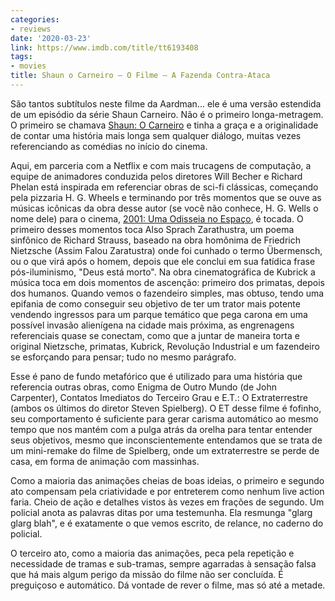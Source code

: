 ```yaml
---
categories:
- reviews
date: '2020-03-23'
link: https://www.imdb.com/title/tt6193408
tags:
- movies
title: Shaun o Carneiro – O Filme – A Fazenda Contra-Ataca
---
```


São tantos subtítulos neste filme da Aardman... ele é uma versão estendida de um episódio da série Shaun Carneiro. Não é o primeiro longa-metragem. O primeiro se chamava [Shaun: O Carneiro] e tinha a graça e a originalidade de contar uma história mais longa sem qualquer diálogo, muitas vezes referenciando as comédias no início do cinema.

Aqui, em parceria com a Netflix e com mais trucagens de computação, a equipe de animadores conduzida pelos diretores Will Becher e Richard Phelan está inspirada em referenciar obras de sci-fi clássicas, começando pela pizzaria H. G. Wheels e terminando por três momentos que se ouve as músicas icônicas da obra desse autor (se você não conhece, H. G. Wells o nome dele) para o cinema, [2001: Uma Odisseia no Espaço], é tocada. O primeiro desses momentos toca Also Sprach Zarathustra, um poema sinfônico de Richard Strauss, baseado na obra homônima de Friedrich Nietzsche (Assim Falou Zaratustra) onde foi cunhado o termo Übermensch, ou o que virá após o homem, depois que ele conclui em sua fatídica frase pós-iluminismo, "Deus está morto". Na obra cinematográfica de Kubrick a música toca em dois momentos de ascenção: primeiro dos primatas, depois dos humanos. Quando vemos o fazendeiro simples, mas obtuso, tendo uma epifania de como conseguir seu objetivo de ter um trator mais potente vendendo ingressos para um parque temático que pega carona em uma possível invasão alienígena na cidade mais próxima, as engrenagens referenciais quase se conectam, como que a juntar de maneira torta e original Nietzsche, primatas, Kubrick, Revolução Industrial e um fazendeiro se esforçando para pensar; tudo no mesmo parágrafo.

Esse é pano de fundo metafórico que é utilizado para uma história que referencia outras obras, como Enigma de Outro Mundo (de John Carpenter), Contatos Imediatos do Terceiro Grau e E.T.: O Extraterrestre (ambos os últimos do diretor Steven Spielberg). O ET desse filme é fofinho, seu comportamento é suficiente para gerar carisma automático ao mesmo tempo que nos mantém com a pulga atrás da orelha para tentar entender seus objetivos, mesmo que inconscientemente entendamos que se trata de um mini-remake do filme de Spielberg, onde um extraterrestre se perde de casa, em forma de animação com massinhas.

Como a maioria das animações cheias de boas ideias, o primeiro e segundo ato compensam pela criatividade e por entreterem como nenhum live action faria. Cheio de ação e detalhes vistos às vezes em frações de segundo. Um policial anota as palavras ditas por uma testemunha. Ela resmunga "glarg glarg blah", e é exatamente o que vemos escrito, de relance, no caderno do policial.

O terceiro ato, como a maioria das animações, peca pela repetição e necessidade de tramas e sub-tramas, sempre agarradas à sensação falsa que há mais algum perigo da missão do filme não ser concluída. É preguiçoso e automático. Dá vontade de rever o filme, mas só até a metade.

[Shaun: O Carneiro]: /shaun-o-carneiro
[2001: Uma Odisseia no Espaço]: /2001-uma-odisseia-no-espaco